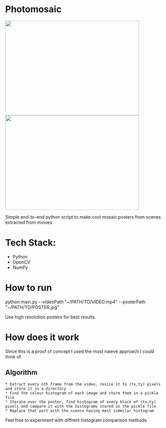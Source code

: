 # Photomosaic
<img src="https://raw.githubusercontent.com/SouravSharan/photomontage/master/ex1.jpeg"  height="300" width="425"/> <img src="https://raw.githubusercontent.com/SouravSharan/photomontage/master/ex2.jpeg"  height="300" width="425"/> 

Simple end-to-end python script to make cool mosaic posters from scenes extracted from movies

# Tech Stack: 
* Python
* OpenCV
* NumPy

# How to run
python main.py --videoPath "~/PATH/TO/VIDEO.mp4" --posterPath "~/PATH/TO/POSTER.jpg"

Use high resolution posters for best results.

# How does it work
Since this is a proof of concept I used the most naieve approach I could think of.
  ## Algorithm
    * Extract every nth frame from the video, resize it to (tx,ty) pixels and store it in a directory
    * Find the colour histogram of each image and store them in a pickle file
    * Iterate over the poster, find histogram of every block of (tx,ty) pixels and compare it with the histograms stored in the pickle file
    * Replace that part with the scence having most simmilar histogram

Feel free to experiment with diffrent histogram comparison methods
